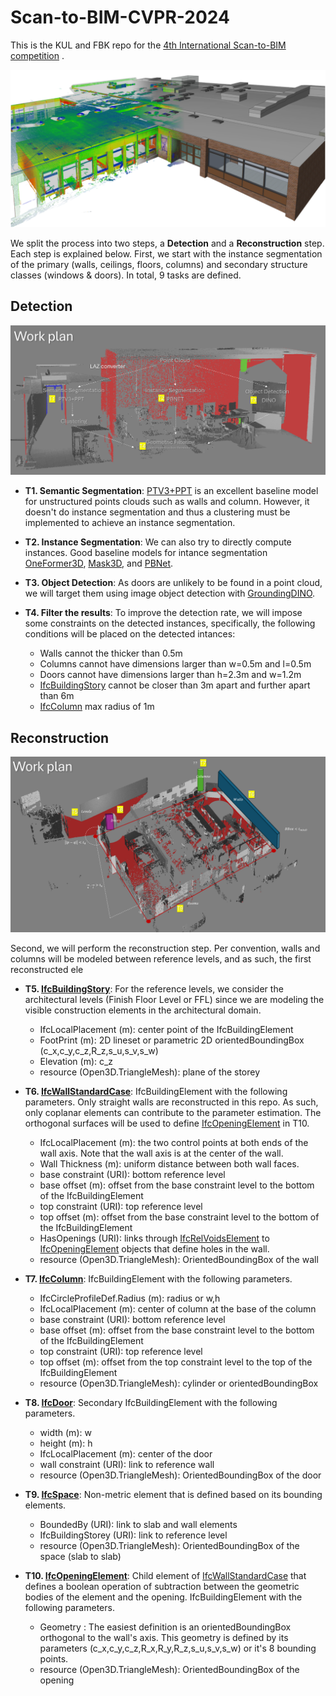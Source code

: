 # Scan-to-BIM-CVPR-2024
This is the KUL and FBK repo for the [4th International Scan-to-BIM competition](https://cv4aec.github.io/) .


![Alt text](/docs/assets/IMG_Stan_00_General.png "1")


We split the process into two steps, a **Detection** and a **Reconstruction** step. Each step is explained below. First, we start with the instance segmentation of the primary (walls, ceilings, floors, columns) and secondary structure classes (windows & doors). In total, 9 tasks are defined. 

## Detection

![Alt text](/docs/assets/detection.PNG "detection")

- **T1. Semantic Segmentation**: [PTV3+PPT](https://github.com/Pointcept/PointTransformerV3) is an excellent baseline model for unstructured points clouds such as walls and column. However, it doesn't do instance segmentation and thus a clustering must be implemented to achieve an instance segmentation. 
    

- **T2. Instance Segmentation**: We can also try to directly compute instances. Good baseline models for intance segmentation [OneFormer3D](https://github.com/oneformer3d/oneformer3d), [Mask3D](https://github.com/JonasSchult/Mask3D), and [PBNet](https://github.com/weiguangzhao/PBNet).

- **T3. Object Detection**: As doors are unlikely to be found in a point cloud, we will target them using image object detection with [GroundingDINO](https://github.com/IDEA-Research/GroundingDINO).

- **T4. Filter the results**: To improve the detection rate, we will impose some constraints on the detected instances, specifically, the following conditions will be placed on the detected intances:
    - Walls cannot the thicker than 0.5m
    - Columns cannot have dimensions larger than w=0.5m and l=0.5m
    - Doors cannot have dimensions larger than h=2.3m and w=1.2m
    - [IfcBuildingStory](https://standards.buildingsmart.org/IFC/RELEASE/IFC2x3/TC1/HTML/ifcproductextension/lexical/ifcbuildingstorey.htm) cannot be closer than 3m apart and further apart than 6m
    - [IfcColumn](https://standards.buildingsmart.org/IFC/RELEASE/IFC2x3/TC1/HTML/ifcsharedbldgelements/lexical/ifccolumn.htm) max radius of 1m




## Reconstruction
![Alt text](/docs/assets/reconstruction.PNG "reconstruction")

Second, we will perform the reconstruction step. Per convention, walls and columns will be modeled between reference levels, and as such, the first reconstructed ele


-  **T5. [IfcBuildingStory](https://standards.buildingsmart.org/IFC/RELEASE/IFC2x3/TC1/HTML/ifcproductextension/lexical/ifcbuildingstorey.htm)**: For the reference levels, we consider the architectural levels (Finish Floor Level or FFL) since we are modeling the visible construction elements in the architectural domain.
    - IfcLocalPlacement (m): center point of the IfcBuildingElement
    - FootPrint (m): 2D lineset or parametric 2D orientedBoundingBox (c_x,c_y,c_z,R_z,s_u,s_v,s_w)
    - Elevation (m): c_z
    - resource (Open3D.TriangleMesh): plane of the storey

-  **T6. [IfcWallStandardCase](https://standards.buildingsmart.org/IFC/RELEASE/IFC2x3/TC1/HTML/ifcsharedbldgelements/lexical/ifcwallstandardcase.htm)**: IfcBuildingElement with the following parameters. Only straight walls are reconstructed in this repo. As such, only coplanar elements can contribute to the parameter estimation. The orthogonal surfaces will be used to define [IfcOpeningElement](https://standards.buildingsmart.org/IFC/RELEASE/IFC2x3/TC1/HTML/ifcproductextension/lexical/ifcopeningelement.htm) in T10.
    - IfcLocalPlacement (m): the two control points at both ends of the wall axis. Note that the wall axis is at the center of the wall. 
    - Wall Thickness (m): uniform distance between both wall faces.
    - base constraint (URI): bottom reference level
    - base offset (m): offset from the base constraint level to the bottom of the IfcBuildingElement
    - top constraint (URI): top reference level
    - top offset (m): offset from the base constraint level to the bottom of the IfcBuildingElement
    - HasOpenings (URI): links through [IfcRelVoidsElement](https://standards.buildingsmart.org/IFC/RELEASE/IFC2x3/TC1/HTML/ifcproductextension/lexical/ifcrelvoidselement.htm) to [IfcOpeningElement](https://standards.buildingsmart.org/IFC/RELEASE/IFC2x3/TC1/HTML/ifcproductextension/lexical/ifcopeningelement.htm) objects that define holes in the wall. 
    - resource (Open3D.TriangleMesh): OrientedBoundingBox of the wall

-  **T7. [IfcColumn](https://standards.buildingsmart.org/IFC/RELEASE/IFC2x3/TC1/HTML/ifcsharedbldgelements/lexical/ifccolumn.htm)**:  IfcBuildingElement with the following parameters.
    - IfcCircleProfileDef.Radius (m): radius or w,h
    - IfcLocalPlacement (m): center of column at the base of the column
    - base constraint (URI): bottom reference level
    - base offset (m): offset from the base constraint level to the bottom of the IfcBuildingElement
    - top constraint (URI): top reference level
    - top offset (m): offset from the top constraint level to the top of the IfcBuildingElement
    - resource (Open3D.TriangleMesh): cylinder or orientedBoundingBox

-  **T8. [IfcDoor](https://standards.buildingsmart.org/IFC/DEV/IFC4_2/FINAL/HTML/schema/ifcsharedbldgelements/lexical/ifcdoor.htm)**: Secondary IfcBuildingElement with the following parameters.
    - width (m): w
    - height (m): h
    - IfcLocalPlacement (m): center of the door
    - wall constraint (URI): link to reference wall
    - resource (Open3D.TriangleMesh): OrientedBoundingBox of the door

-  **T9. [IfcSpace](https://standards.buildingsmart.org/IFC/DEV/IFC4_2/FINAL/HTML/schema/ifcproductextension/lexical/ifcspace.htm)**: Non-metric element that is defined based on its bounding elements. 
    - BoundedBy (URI): link to slab and wall elements
    - IfcBuildingStorey (URI): link to reference level
    - resource (Open3D.TriangleMesh): OrientedBoundingBox of the space (slab to slab)

-  **T10. [IfcOpeningElement](https://standards.buildingsmart.org/IFC/RELEASE/IFC2x3/TC1/HTML/ifcproductextension/lexical/ifcopeningelement.htm)**: Child element of [IfcWallStandardCase](https://standards.buildingsmart.org/IFC/RELEASE/IFC2x3/TC1/HTML/ifcsharedbldgelements/lexical/ifcwallstandardcase.htm) that defines a boolean operation of subtraction between the geometric bodies of the element and the opening. IfcBuildingElement with the following parameters.
    - Geometry : The easiest definition is an orientedBoundingBox orthogonal to the wall's axis. This geometry is defined by its parameters (c_x,c_y,c_z,R_x,R_y,R_z,s_u,s_v,s_w) or it's 8 bounding points.
    - resource (Open3D.TriangleMesh): OrientedBoundingBox of the opening
